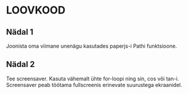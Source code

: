 # LOOVKOOD

## Nädal 1
Joonista oma viimane unenägu kasutades paperjs-i Pathi funktsioone.

## Nädal 2
Tee screensaver. Kasuta vähemalt ühte for-loopi ning sin, cos või tan-i. Screensaver peab töötama fullscreenis erinevate suurustega ekraanidel.